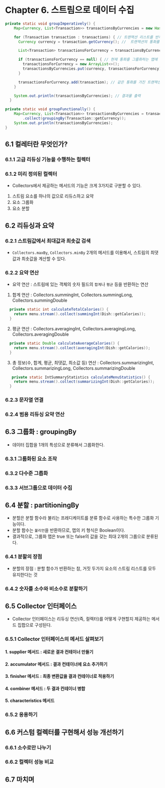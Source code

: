 # Chapter 6. 스트림으로 데이터 수집

```java
private static void groupImperatively() {
    Map<Currency, List<Transaction>> transactionsByCurrencies = new HashMap<>(); // 그룹화한 트랜잭션을 저장할 맵을 생성한다.

    for (Transaction transaction : transactions) { // 트랜잭션 리스트를 반복한다.
      Currency currency = transaction.getCurrency(); //  트랜잭션의 통화를 추출한다.

      List<Transaction> transactionsForCurrency = transactionsByCurrencies.get(currency);

      if (transactionsForCurrency == null) { // 현재 통화를 그룹화하는 맵에 항목이 없으면 항목을 만든다.
        transactionsForCurrency = new ArrayList<>();
        transactionsByCurrencies.put(currency, transactionsForCurrency);
      }

      transactionsForCurrency.add(transaction); // 같은 통화를 가진 트랜잭션 리스트에 현재 탐색 중인 트랜잭션을 추가한다. 
    }

    System.out.println(transactionsByCurrencies); // 결과물 출력
  }
```

```java
private static void groupFunctionally() {
    Map<Currency, List<Transaction>> transactionsByCurrencies = transactions.stream()
        .collect(groupingBy(Transaction::getCurrency));
    System.out.println(transactionsByCurrencies);
}
```



## 6.1 컬레터란 무엇인가?
### 6.1.1 고급 리듀싱 기능을 수행하는 컬렉터






### 6.1.2 미리 정의된 컬렉터
- Collectors에서 제공하는 메서드의 기능은 크게 3가지로 구분할 수 있다.
1. 스트림 요소를 하나의 값으로 리듀스하고 요약
2. 요소 그룹화
3. 요소 분할




## 6.2 리듀싱과 요약
### 6.2.1 스트림값에서 최대값과 최솟값 검색
- `Collectors.maxBy`, `Collectors.minBy` 2개의 메서드를 이용해서, 스트림의 최댓값과 최솟값을 계산할 수 있다.


### 6.2.2 요약 연산
- 요약 연산 : 스트림에 있는 객체의 숫자 필드의 `합계`나 `평균` 등을 반환하는 연산
1. 합계 연산 : Collectors.summingInt, Collectors.summingLong, Collectors.summingDouble
```java
  private static int calculateTotalCalories() {
    return menu.stream().collect(summingInt(Dish::getCalories));
  }
```


2. 평균 연산 : Collectors.averagingInt, Collectors.averagingLong, Collectors.averagingDouble

```java
  private static Double calculateAverageCalories() {
    return menu.stream().collect(averagingInt(Dish::getCalories));
  }
```

3. 총 정보(수, 합계, 평균, 최댓값, 최소값 등) 연산 : Collectors.summarizingInt, Collectors.summarizingLong, Collectors.summarizingDouble

```java
   private static IntSummaryStatistics calculateMenuStatistics() {
    return menu.stream().collect(summarizingInt(Dish::getCalories));
  }
```


### 6.2.3 문자열 연결




### 6.2.4 범용 리듀싱 요약 연산







## 6.3 그룹화 : groupingBy
- 데이터 집합을 1개의 특성으로 분류해서 그룹화한다.


### 6.3.1 그룹화된 요소 조작
### 6.3.2 다수준 그릅화
### 6.3.3 서브그룹으로 데이터 수집



## 6.4 분할 : partitioningBy
- 분할은 분할 함수라 불리는 프레디케이트를 분류 함수로 사용하는 특수한 그룹화 기능이다.
- 분할 함수는 `불리언`을 반환하므로, 맵의 키 형식은 Boolean이다.
- 결과적으로, 그룹화 맵은 true 또는 false의 값을 갖는 최대 2개의 그룹으로 분류된다.



### 6.4.1 분할의 장점
- 분할의 장점 : 분할 함수가 반환하는 참, 거짓 두가지 요소의 스트림 리스트를 모두 유지한다는 것



### 6.4.2 숫자를 소수와 비소수로 분할하기



## 6.5 Collector 인터페이스
- Collector 인터페이스는 리듀싱 연산(즉, 컬렉터)를 어떻게 구현할지 제공하는 메서드 집합으로 구성된다.


### 6.5.1 Collector 인터페이스의 메서드 살펴보기
#### 1. supplier 메서드 : 새로운 결과 컨테이너 만들기
#### 2. accumulator 메서드 : 결과 컨테이너에 요소 추가하기
#### 3. finisher 메서드 : 최종 변환값을 결과 컨테이너로 적용하기
#### 4. combiner 메서드 : 두 결과 컨테이너 병합
#### 5. characteristics 메서드



### 6.5.2 응용하기


## 6.6 커스텀 컬렉터를 구현해서 성능 개선하기
### 6.6.1 소수로만 나누기
### 6.6.2 컬렉터 성능 비교

## 6.7 마치며



